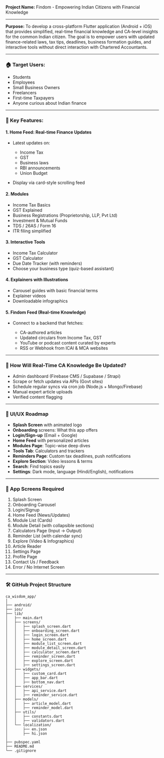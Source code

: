 **Project Name:** Findom - Empowering Indian Citizens with Financial Knowledge

---

**Purpose:**
To develop a cross-platform Flutter application (Android + iOS) that provides simplified, real-time financial knowledge and CA-level insights for the common Indian citizen. The goal is to empower users with updated finance-related laws, tax tips, deadlines, business formation guides, and interactive tools without direct interaction with Chartered Accountants.

---

### 🏠 Target Users:

* Students
* Employees
* Small Business Owners
* Freelancers
* First-time Taxpayers
* Anyone curious about Indian finance

---

### 🚀 Key Features:

#### 1. **Home Feed: Real-time Finance Updates**

* Latest updates on:

  * Income Tax
  * GST
  * Business laws
  * RBI announcements
  * Union Budget
* Display via card-style scrolling feed

#### 2. **Modules**

* Income Tax Basics
* GST Explained
* Business Registrations (Proprietorship, LLP, Pvt Ltd)
* Investment & Mutual Funds
* TDS / 26AS / Form 16
* ITR filing simplified

#### 3. **Interactive Tools**

* Income Tax Calculator
* GST Calculator
* Due Date Tracker (with reminders)
* Choose your business type (quiz-based assistant)

#### 4. **Explainers with Illustrations**

* Carousel guides with basic financial terms
* Explainer videos
* Downloadable infographics

#### 5. **Findom Feed (Real-time Knowledge)**

* Connect to a backend that fetches:

  * CA-authored articles
  * Updated circulars from Income Tax, GST
  * YouTube or podcast content curated by experts
  * RSS or Webhook from ICAI & MCA websites

---

### 🧠 How Will Real-Time CA Knowledge Be Updated?

* Admin dashboard (Firebase CMS / Supabase / Strapi)
* Scrape or fetch updates via APIs (Govt sites)
* Schedule regular syncs via cron job (Node.js + Mongo/Firebase)
* Manual expert article uploads
* Verified content flagging

---

### 🎨 UI/UX Roadmap

* **Splash Screen** with animated logo
* **Onboarding** screens: What this app offers
* **Login/Sign-up** (Email + Google)
* **Home Feed** with personalized articles
* **Modules Page**: Topic-wise deep dives
* **Tools Tab**: Calculators and trackers
* **Reminders Page**: Custom tax deadlines, push notifications
* **Explore Section**: Video lessons & terms
* **Search**: Find topics easily
* **Settings**: Dark mode, language (Hindi/English), notifications

---

### 📱 App Screens Required

1. Splash Screen
2. Onboarding Carousel
3. Login/Signup
4. Home Feed (News/Updates)
5. Module List (Cards)
6. Module Detail (with collapsible sections)
7. Calculators Page (Input -> Output)
8. Reminder List (with calendar sync)
9. Explore (Video & Infographics)
10. Article Reader
11. Settings Page
12. Profile Page
13. Contact Us / Feedback
14. Error / No Internet Screen

---

### 🛠 GitHub Project Structure

```
ca_wisdom_app/
│
├── android/
├── ios/
├── lib/
│   ├── main.dart
│   ├── screens/
│   │   ├── splash_screen.dart
│   │   ├── onboarding_screen.dart
│   │   ├── login_screen.dart
│   │   ├── home_screen.dart
│   │   ├── module_list_screen.dart
│   │   ├── module_detail_screen.dart
│   │   ├── calculator_screen.dart
│   │   ├── reminder_screen.dart
│   │   ├── explore_screen.dart
│   │   ├── settings_screen.dart
│   ├── widgets/
│   │   ├── custom_card.dart
│   │   ├── app_bar.dart
│   │   ├── bottom_nav.dart
│   ├── services/
│   │   ├── api_service.dart
│   │   ├── reminder_service.dart
│   ├── models/
│   │   ├── article_model.dart
│   │   ├── reminder_model.dart
│   ├── utils/
│   │   ├── constants.dart
│   │   ├── validators.dart
│   └── localization/
│       ├── en.json
│       ├── hi.json
│
├── pubspec.yaml
├── README.md
└── .gitignore
```
